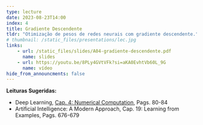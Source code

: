 ```yaml
---
type: lecture
date: 2023-08-23T14:00
index: 4
title: Gradiente Descendente
tldr: "Otimização de pesos de redes neurais com gradiente descendente."
# thumbnail: /static_files/presentations/lec.jpg
links: 
    - url: /static_files/slides/A04-gradiente-descendente.pdf
      name: slides
    - url: https://youtu.be/8PLy4GVtVFk?si=aKA0EvhtVb60L_9G
      name: vídeo
hide_from_announcments: false
---
```

**Leituras Sugeridas:**
- Deep Learning, [Cap. 4: Numerical Computation](https://www.deeplearningbook.org/contents/numerical.html), Pags. 80-84
- Artificial Intelligence: A Modern Approach, Cap. 19: Learning from Examples, Pags. 676-679 
